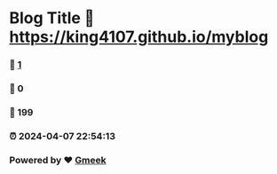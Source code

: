 # Blog Title :link: https://king4107.github.io/myblog 
### :page_facing_up: [1](https://king4107.github.io/myblog/tag.html) 
### :speech_balloon: 0 
### :hibiscus: 199 
### :alarm_clock: 2024-04-07 22:54:13 
### Powered by :heart: [Gmeek](https://github.com/Meekdai/Gmeek)

